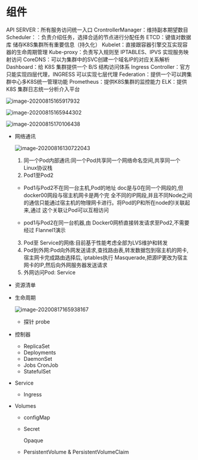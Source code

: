 # 组件

API SERVER：所有服务访问统一入口
CrontrollerManager：维持副本期望数目
Scheduler：：负责介绍任务，选择合适的节点进行分配任务
ETCD：键值对数据库  储存K8S集群所有重要信息（持久化）
Kubelet：直接跟容器引擎交互实现容器的生命周期管理
Kube-proxy：负责写入规则至 IPTABLES、IPVS 实现服务映射访问
CoreDNS：可以为集群中的SVC创建一个域名IP的对应关系解析
Dashboard：给 K8S 集群提供一个 B/S 结构访问体系
Ingress Controller：官方只能实现四层代理，INGRESS 可以实现七层代理
Federation：提供一个可以跨集群中心多K8S统一管理功能
Prometheus：提供K8S集群的监控能力
ELK：提供 K8S 集群日志统一分析介入平台
	

![image-20200815165917932](https://ipic-1300911741.oss-cn-shanghai.aliyuncs.com/uPic/20200815165918.png)

![image-20200815165944302](https://ipic-1300911741.oss-cn-shanghai.aliyuncs.com/uPic/20200815165944.png)

![image-20200815170106438](https://ipic-1300911741.oss-cn-shanghai.aliyuncs.com/uPic/20200815170106.png)

- 网络通讯

  ![image-20200816130722043](https://ipic-1300911741.oss-cn-shanghai.aliyuncs.com/uPic/20200816130722.png)

  1. 同一个Pod内部通讯:同一个Pod共享同一个网络命名空间,共享同一个 Linux协议栈
  2. Pod1至Pod2

  - Pod1与Pod2不在同一台主机,Pod的地址 doc是与0在同一个网段的,但 docker00网段与宿主机网卡是两个完
    全不同的IP网段,并且不同Node之间的通信只能通过宿主机的物理网卡进行。将Pod的P和所在node的I关联起来,通过
    这个关联让Pod可以互相访问

  - pod1与Pod2在同一台机器,由 Docker0网桥直接转发请求至Pod2,不需要经过 Flannel1演示

  3. Pod至 Service的网络:目前基于性能考虑全部为LVS维护和转发
  4. Pod到外网:Pod向外网发送请求,查找路由表,转发数据包到宿主机的网卡,宿主网卡完成路由选择后, iptables执行 Masquerade,把源IP更改为宿主网卡的IP,然后向外网服务器发送请求
  5. 外网访问Pod: Service
  
- 资源清单

- 生命周期

  ![image-20200817165938167](https://ipic-1300911741.oss-cn-shanghai.aliyuncs.com/uPic/20200817165938.png)

  - 探针 probe
  
- 控制器

  - ReplicaSet
  - Deployments
  - DaemonSet
  - Jobs CronJob
  - StatefulSet

- Service

  - Ingress
  
- Volumes

    - configMap
    
    - Secret
    
        Opaque
    
    - PersistentVolume & PersistentVolumeClaim
